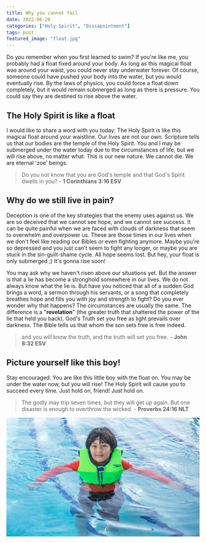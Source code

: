 ```yaml
---
title: Why you cannot fail
date: 2022-06-20
categories: ["Holy Spirit", "Dissapointment"]
tags: post
featured_image: "float.jpg"
---
```


Do you remember when you first learned to swim? If you're like me, you probably had a float fixed around your body. As long as this magical float was around your waist, you could never stay underwater forever. Of course, someone could have pushed your body into the water, but you would eventually rise. By the laws of physics, you could force a float down completely, but it would remain submerged as long as there is pressure. You could say they are destined to rise above the water.

## The Holy Spirit is like a float

I would like to share a word with you today: The Holy Spirit is like this magical float around your waistline. Our lives are not our own. Scripture tells us that our bodies are the temple of the Holy Spirit. You and I may be submerged under the water today due to the circumstances of life, but we will rise above, no matter what. This is our new nature. We cannot die. We are eternal 'zoe' beings.

> Do you not know that you are God's temple and that God's Spirit dwells in you? - **1 Corinthians 3:16 ESV**

## Why do we still live in pain?

Deception is one of the key strategies that the enemy uses against us. We are so deceived that we cannot see hope, and we cannot see success. It can be quite painful when we are faced with clouds of darkness that seem to overwhelm and overpower us. These are those times in our lives when we don't feel like reading our Bibles or even fighting anymore. Maybe you're so depressed and you just can't seem to fight any longer, or maybe you are stuck in the sin-guilt-shame cycle. All hope seems lost. But hey, your float is only submerged ;) It's gonna rise soon!

You may ask why we haven't risen above our situations yet. But the answer is that a lie has become a stronghold somewhere in our lives. We do not always know what the lie is. But have you noticed that all of a sudden God brings a word, a sermon through his servants, or a song that completely breathes hope and fills you with joy and strength to fight? Do you ever wonder why that happens? The circumstances are usually the same. The difference is a "**revelation**" (the greater truth that shattered the power of the lie that held you back). God's Truth set you free as light prevails over darkness. The Bible tells us that whom the son sets free is free indeed.

> and you will know the truth, and the truth will set you free. - **John 8:32 ESV**

## Picture yourself like this boy!

Stay encouraged. You are like this little boy with the float on. You may be under the water now, but you will rise! The Holy Spirit will cause you to succeed every time. Just hold on, friend! Just hold on.

> The godly may trip seven times, but they will get up again. But one disaster is enough to overthrow the wicked. - **Proverbs 24:16 NLT**

![Float](/img/blog/swimming-float.jpg)
